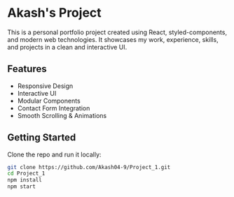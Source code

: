 # Akash's Project

This is a personal portfolio project created using React, styled-components, and modern web technologies. It showcases my work, experience, skills, and projects in a clean and interactive UI.

## Features
- Responsive Design
- Interactive UI
- Modular Components
- Contact Form Integration
- Smooth Scrolling & Animations

## Getting Started

Clone the repo and run it locally:

```bash
git clone https://github.com/Akash04-9/Project_1.git
cd Project_1
npm install
npm start